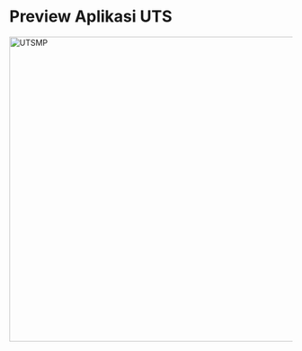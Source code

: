 <h1>Preview Aplikasi UTS</h1>
<img width="542" alt="UTSMP" src="https://github.com/LintangFahreza/UTS_06TPLM005_211011400975/assets/113653663/2c72535c-10d2-46ad-98a8-024027870d24">

